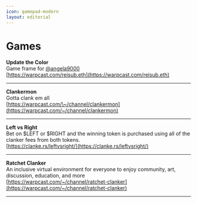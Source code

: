 ```yaml
---
icon: gamepad-modern
layout: editorial
---
```


# Games

**Update the Color**\
Game frame for <a href="https://warpcast.com/angela9000">@angela9000</a>\
[https://warpcast.com/reisub.eth](https://warpcast.com/reisub.eth)

***

**Clankermon**\
Gotta clank em all\
[https://warpcast.com/\~/channel/clankermon](https://warpcast.com/~/channel/clankermon)

***

**Left vs Right**\
Bet on $LEFT or $RIGHT and the winning token is purchased using all of the clanker fees from both tokens.\
[https://clanke.rs/leftvsright/](https://clanke.rs/leftvsright/)

***

**Ratchet Clanker**\
An inclusive virtual environment for everyone to enjoy community, art, discussion, education, and more\
[https://warpcast.com/~/channel/ratchet-clanker](https://warpcast.com/~/channel/ratchet-clanker)

***
